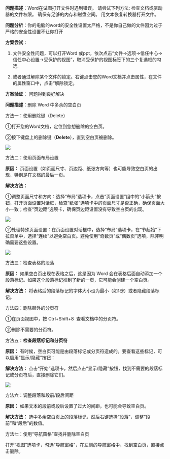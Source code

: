 
**问题描述**：Word在试图打开文件时遇到错误。 请尝试下列方法: 检查文档或驱动器的文件权限。 确保有足够的内存和磁盘空间。 用文本恢复转换器打开文件。

**问题分析**：你的电脑的word的安全性设置太严格，不是你自己做的文件因为过于严格的安全性设置不让你打开

**方案尝试**：
1. 文件安全性问题，可以打开Word 或ppt，依次点击“文件→选项→信任中心→信任中心设置→受保护的视图”，取消受保护的视图标签下的三个复选框的勾选.  

2. 或者通过解除某个文件的锁定。右键点击您的Word文档并点击属性，在文件的属性窗口中，点击“解除锁定。

**方案验证**：
 问题得到良好解决



**问题描述**：删除 Word 中多余的空白页


 方法一：使用删除键（Delete）

①打开您的Word文档，定位到您想删除的空白页。

②按下键盘上的删除键（**Delete**），直到空白页被删除。

![](https://i-blog.csdnimg.cn/direct/fc965f6f88f847e98c82589e65503519.png)

 方法二：使用页面布局设置

**原因：** 页面设置（如页面尺寸、页边距、纸张方向等）也可能导致空白页的出现，特别是在文档的最后一页。

**解决方法：**

①调整页面尺寸和方向：选择“布局”选项卡，点击“页面设置”组中的“小箭头”按钮，打开页面设置对话框，检查“纸张”选项卡中的页面尺寸是否正确，确保页面大小一致；检查“页边距”选项卡，确保页边距设置没有导致空白页的出现。

![](https://i-blog.csdnimg.cn/direct/8aa3348c86ff468da60b8a4facc86081.png)

②处理特殊页面设置：在页面设置对话框中，选择“布局”选项卡，在“节起始”下拉菜单中，选择“连续”以避免空白页。避免使用“奇数页”或“偶数页”选项，除非明确需要这些设置。

![](https://i-blog.csdnimg.cn/direct/b4f6a225a96748f7b1bd15083b2e56f1.png)

方法三：检查表格的段落

**原因：** 如果空白页出现在表格之后，这是因为 Word 会在表格后面自动添加一个段落标记。如果这个段落标记推到了新的一页，它可能会创建一个空白页。

**解决方法：** 将表格后的段落标记的字体大小设为最小（如1磅）或者隐藏段落标记。




方法四：删除额外的分页符

①在页面视图中，按 Ctrl+Shift+8  查看文档中的分页符。

②删除不需要的分页符。

方法五：**检查段落标记和分页符**

**原因：** 有时候，空白页可能是由段落标记或分页符造成的。要查看这些标记，可以启用“显示/隐藏”按钮：

**解决方法：** 点击“开始”选项卡，然后点击“显示/隐藏”按钮，找到不需要的段落标记或分页符后，直接删除它们。

![](https://i-blog.csdnimg.cn/direct/b6305137af4c479cba6243a8b7fec66f.png)

 方法六：调整段落和段前/段后间距

**原因：** 如果文本的段前或段后设置了过大的间距，也可能会导致空白页。

**解决方法：** 选中多余空白页上的段落标记，然后右键选择“段落”，调整“段前”和“段后”的数值。

 方法七：使用“导航窗格”查找并删除空白页

打开“视图”选项卡，勾选“导航窗格”，在左侧的导航窗格中，找到空白页，直接点击删除。